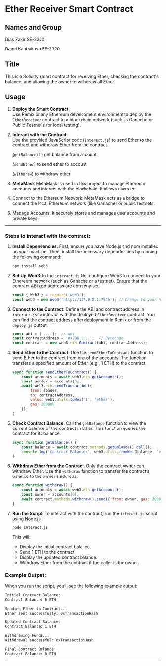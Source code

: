 # Ether Receiver Smart Contract

## Names and Group
Dias Zakir SE-2320

Danel Kanbakova SE-2320

## Title
This is a Solidity smart contract for receiving Ether, checking the contract's balance, and allowing the owner to withdraw all Ether.

## Usage

1. **Deploy the Smart Contract**:  
   Use Remix or any Ethereum development environment to deploy the `EtherReceiver` contract to a blockchain network (such as Ganache or Public Testnet's for local testing).

2. **Interact with the Contract**:  
   Use the provided JavaScript code (`interact.js`) to send Ether to the contract and withdraw Ether from the contract.

   (`getBalance`) to get balance from account

   (`sendEther`) to send ether to account

   (`withDraw`) to withdraw ether

3. **MetaMask**
MetaMask is used in this project to manage Ethereum accounts and interact with the blockchain. It allows users to:

1. Connect to the Ethereum Network: MetaMask acts as a bridge to connect the local Ethereum network (like Ganache) or public testnets.

2. Manage Accounts: It securely stores and manages user accounts and private keys.

---

### Steps to interact with the contract:

1. **Install Dependencies**:
   First, ensure you have Node.js and npm installed on your machine. Then, install the necessary dependencies by running the following command:
   ```bash
   npm install web3
   ```

2. **Set Up Web3**:
   In the `interact.js` file, configure Web3 to connect to your Ethereum network (such as Ganache or a testnet). Ensure that the contract ABI and address are correctly set.

   ```js
   const { Web3 } = require('web3');
   const web3 = new Web3('http://127.0.0.1:7545'); // Change to your network URL
   ```

3. **Connect to the Contract**:
   Define the ABI and contract address in `interact.js` to interact with the deployed `EtherReceiver` contract. You can find the contract address after deployment in Remix or from the `deploy.js` output.

   ```js
   const abi = [ ... ];  // ABI
   const contractAddress = '0x296.....';  // Bytecode
   const contract = new web3.eth.Contract(abi, contractAddress);
   ```

4. **Send Ether to the Contract**:
   Use the `sendEtherToContract` function to send Ether to the contract from one of the accounts. The function transfers a specified amount of Ether (e.g., 1 ETH) to the contract.

   ```js
   async function sendEtherToContract() {
       const accounts = await web3.eth.getAccounts();
       const sender = accounts[0];
       await web3.eth.sendTransaction({
           from: sender,
           to: contractAddress,
           value: web3.utils.toWei('1', 'ether'),
           gas: 200000
       });
   }
   ```

5. **Check Contract Balance**:
   Call the `getBalance` function to view the current balance of the contract in Ether. This function queries the contract for its balance.

   ```js
   async function getBalance() {
       const balance = await contract.methods.getBalance().call();
       console.log('Contract Balance:', web3.utils.fromWei(balance, 'ether'), 'ETH');
   }
   ```

6. **Withdraw Ether from the Contract**:
   Only the contract owner can withdraw Ether. Use the `withdraw` function to transfer the contract’s balance to the owner’s address.

   ```js
   async function withdraw() {
       const accounts = await web3.eth.getAccounts();
       const owner = accounts[0];
       await contract.methods.withdraw().send({ from: owner, gas: 200000 });
   }
   ```

7. **Run the Script**:
   To interact with the contract, run the `interact.js` script using Node.js:
   ```bash
   node interact.js
   ```

   This will:
   - Display the initial contract balance.
   - Send 1 ETH to the contract.
   - Display the updated contract balance.
   - Withdraw Ether from the contract if the caller is the owner.

### Example Output:
When you run the script, you’ll see the following example output:

```bash
Initial Contract Balance:
Contract Balance: 0 ETH

Sending Ether to Contract...
Ether sent successfully: 0xTransactionHash

Updated Contract Balance:
Contract Balance: 1 ETH

Withdrawing Funds...
Withdrawal successful: 0xTransactionHash

Final Contract Balance:
Contract Balance: 0 ETH
```

---